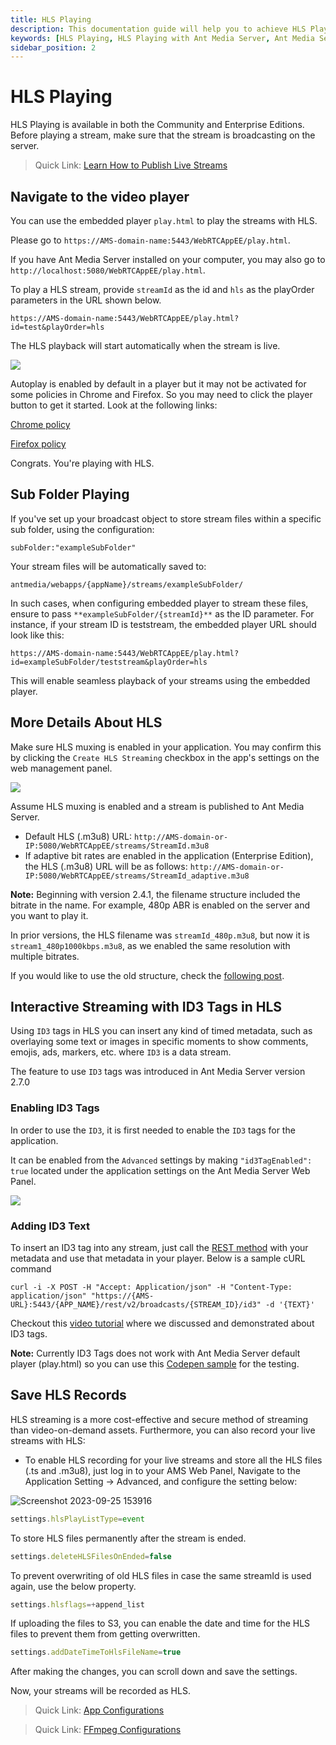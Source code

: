 ```yaml
---
title: HLS Playing
description: This documentation guide will help you to achieve HLS Playing and Save HLS Records to your servers.
keywords: [HLS Playing, HLS Playing with Ant Media Server, Ant Media Server Documentation, Ant Media Server Tutorials]
sidebar_position: 2
---
```


# HLS Playing

HLS Playing is available in both the Community and Enterprise Editions. Before playing a stream, make sure that the stream is broadcasting on the server.

> Quick Link: [Learn How to Publish Live Streams](/docs/category/publish-live-stream/)

## Navigate to the video player  

You can use the embedded player `play.html` to play the streams with HLS.

Please go to ```https://AMS-domain-name:5443/WebRTCAppEE/play.html```.

If you have Ant Media Server installed on your computer, you may also go to ```http://localhost:5080/WebRTCAppEE/play.html```.

To play a HLS stream, provide ```streamId``` as the id and ```hls``` as the playOrder parameters in the URL shown below.
    
```https://AMS-domain-name:5443/WebRTCAppEE/play.html?id=test&playOrder=hls```

The HLS playback will start automatically when the stream is live.
    
![](@site/static/img/playing-live-streams/hls-playing/hls-started.png)

Autoplay is enabled by default in a player but it may not be activated for some policies in Chrome and Firefox. So you may need to click the player button to get it started. Look at the following links:

[Chrome policy](https://developers.google.com/web/updates/2017/09/autoplay-policy-changes)

[Firefox policy](https://hacks.mozilla.org/2019/02/firefox-66-to-block-automatically-playing-audible-video-and-audio/)

Congrats. You're playing with HLS.

## Sub Folder Playing
If you've set up your broadcast object to store stream files within a specific sub folder, using the configuration:
```
subFolder:"exampleSubFolder"
```
Your stream files will be automatically saved to:
```
antmedia/webapps/{appName}/streams/exampleSubFolder/
```
In such cases, when configuring embedded player to stream these files, ensure to pass `**exampleSubFolder/{streamId}**` as the ID parameter. For instance, if your stream ID is teststream, the embedded player URL should look like this:
```
https://AMS-domain-name:5443/WebRTCAppEE/play.html?id=exampleSubFolder/teststream&playOrder=hls
```
This will enable seamless playback of your streams using the embedded player.

## More Details About HLS

Make sure HLS muxing is enabled in your application. You may confirm this by clicking the ```Create HLS Streaming``` checkbox in the app's settings on the web management panel.

![](@site/static/img/playing-live-streams/hls-playing/hls-enabled.png)

Assume HLS muxing is enabled and a stream is published to Ant Media Server.

* Default HLS (.m3u8) URL: 
```http://AMS-domain-or-IP:5080/WebRTCAppEE/streams/StreamId.m3u8```
*   If adaptive bit rates are enabled in the application (Enterprise Edition), the HLS (.m3u8) URL will be as follows: 
```http://AMS-domain-or-IP:5080/WebRTCAppEE/streams/StreamId_adaptive.m3u8```

**Note:** Beginning with version 2.4.1, the filename structure included the bitrate in the name. For example, 480p ABR is enabled on the server and you want to play it.

In prior versions, the HLS filename was ```streamId_480p.m3u8```, but now it is ```stream1_480p1000kbps.m3u8```, as we enabled the same resolution with multiple bitrates.

If you would like to use the old structure, check the [following post](https://github.com/orgs/ant-media/discussions/4984).

## Interactive Streaming with ID3 Tags in HLS
Using `ID3` tags in HLS you can insert any kind of timed metadata, such as overlaying some text or images in specific moments to show comments, emojis, ads, markers, etc. where `ID3` is a data stream.

The feature to use `ID3` tags was introduced in Ant Media Server version 2.7.0

### Enabling ID3 Tags
In order to use the `ID3`, it is first needed to enable the `ID3` tags for the application.

It can be enabled from the `Advanced` settings by making `"id3TagEnabled": true` located under the application settings on the Ant Media Server Web Panel.

![](@site/static/img/playing-live-streams/hls-playing/enabling-id3.png)

### Adding ID3 Text
To insert an ID3 tag into any stream, just call the [REST method](https://antmedia.io/rest/#/BroadcastRestService/addID3Data) with your metadata and use that metadata in your player.
Below is a sample cURL command
```
curl -i -X POST -H "Accept: Application/json" -H "Content-Type: application/json" "https://{AMS-URL}:5443/{APP_NAME}/rest/v2/broadcasts/{STREAM_ID}/id3" -d '{TEXT}' 
```
Checkout this [video tutorial](https://www.youtube.com/watch?v=Fq-a_tEXY4E&t=763s) where we discussed and demonstrated about ID3 tags.

**Note:** Currently ID3 Tags does not work with Ant Media Server default player (play.html) so you can use this [Codepen sample](https://codepen.io/Burak-Kekec/pen/PoXYMyG) for the testing.


## Save HLS Records

HLS streaming is a more cost-effective and secure method of streaming than video-on-demand assets. Furthermore, you can also record your live streams with HLS:

* To enable HLS recording for your live streams and store all the HLS files (.ts and .m3u8), just log in to your AMS Web Panel, Navigate to the Application Setting -> Advanced, and configure the setting below:

![Screenshot 2023-09-25 153916](https://github.com/ant-media/ant-media-documentation/assets/86982446/10ca309d-c40f-4e74-b006-3dbc23e0dea8)

```js 
settings.hlsPlayListType=event
```
    
To store HLS files permanently after the stream is ended.

```js 
settings.deleteHLSFilesOnEnded=false
```
    
To prevent overwriting of old HLS files in case the same streamId is used again, use the below property.

```js 
settings.hlsflags=+append_list
```

If uploading the files to S3, you can enable the date and time for the HLS files to prevent them from getting overwritten.

```js
settings.addDateTimeToHlsFileName=true
```

After making the changes, you can scroll down and save the settings.
    
Now, your streams will be recorded as HLS.
    

> Quick Link: [App Configurations](https://antmedia.io/docs/guides/configuration-and-testing/ams-application-configuration/)

> Quick Link: [FFmpeg Configurations](https://ffmpeg.org/ffmpeg-formats.html#toc-Options-6)
